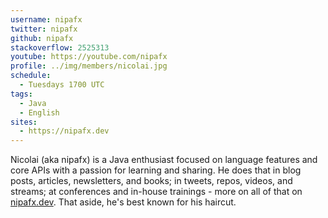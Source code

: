 ```yaml
---
username: nipafx
twitter: nipafx
github: nipafx
stackoverflow: 2525313
youtube: https://youtube.com/nipafx
profile: ../img/members/nicolai.jpg
schedule:
  - Tuesdays 1700 UTC
tags:
  - Java
  - English
sites:
  - https://nipafx.dev
---
```


Nicolai (aka nipafx) is a Java enthusiast focused on language features and core APIs with a passion for learning and sharing.
He does that in blog posts, articles, newsletters, and books; in tweets, repos, videos, and streams; at conferences and in-house trainings - more on all of that on [nipafx.dev](https://nipafx.dev).
That aside, he's best known for his haircut.
